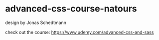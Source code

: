 # advanced-css-course-natours
design by Jonas Schedtmann

check out the course: https://www.udemy.com/advanced-css-and-sass
